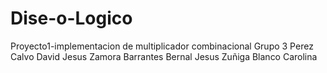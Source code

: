 # Dise-o-Logico
Proyecto1-implementacion de multiplicador combinacional
Grupo 3
    Perez Calvo David Jesus
    Zamora Barrantes Bernal Jesus
    Zuñiga Blanco Carolina
